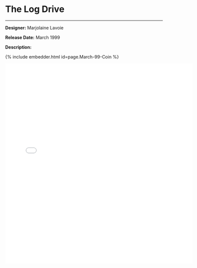 # The Log Drive 

*     *     *     *  

**Designer:** Marjolaine Lavoie

**Release Date:** March 1999 

**Description:** 

{% include embedder.html id=page.March-99-Coin %}


<iframe src="March-99-Coin" width="600" height="640" frameborder="0" allowfullscreen="allowfullscreen"></iframe>


